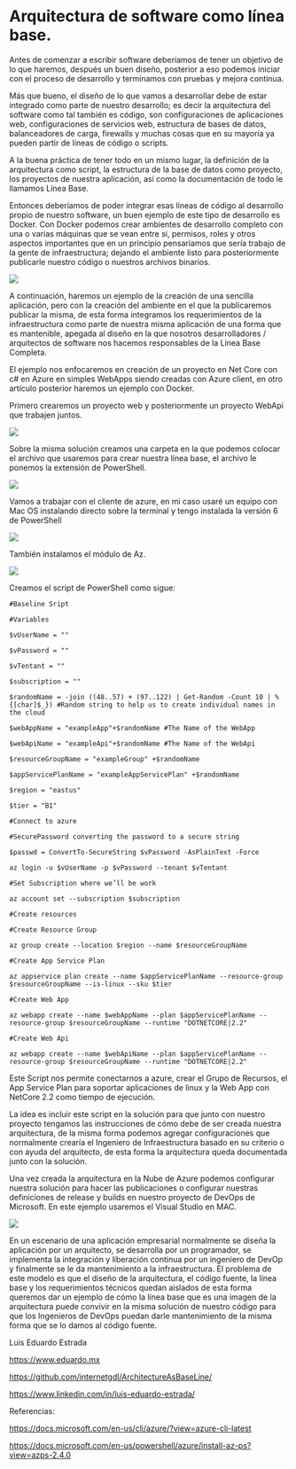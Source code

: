 # Arquitectura de software como línea base. 

Antes de comenzar a escribir software deberíamos de tener un objetivo de lo que haremos, después un buen diseño, posterior a eso podemos iniciar con el proceso de desarrollo y terminamos con pruebas y mejora continua. 

Más que bueno, el diseño de lo que vamos a desarrollar debe de estar integrado como parte de nuestro desarrollo; es decir la arquitectura del software como tal también es código, son configuraciones de aplicaciones web, configuraciones de servicios web, estructura de bases de datos, balanceadores de carga, firewalls y muchas cosas que en su mayoría ya pueden partir de líneas de código o scripts. 

A la buena práctica de tener todo en un mismo lugar, la definición de la arquitectura como script, la estructura de la base de datos como proyecto, los proyectos de nuestra aplicación, así como la documentación de todo le llamamos Línea Base. 

Entonces deberíamos de poder integrar esas líneas de código al desarrollo propio de nuestro software, un buen ejemplo de este tipo de desarrollo es Docker. Con Docker podemos crear ambientes de desarrollo completo con una o varias máquinas que se vean entre si, permisos, roles y otros aspectos importantes que en un principio pensaríamos que sería trabajo de la gente de infraestructura; dejando el ambiente listo para posteriormente publicarle nuestro código o nuestros archivos binarios. 

![](http://eduardo.mx/wp-content/uploads/2019/07/image.png)

A continuación, haremos un ejemplo de la creación de una sencilla aplicación, pero con la creación del ambiente en el que la publicaremos publicar la misma, de esta forma integramos los requerimientos de la infraestructura como parte de nuestra misma aplicación de una forma que es mantenible, apegada al diseño en la que nosotros desarrolladores / arquitectos de software nos hacemos responsables de la Línea Base Completa.

El ejemplo nos enfocaremos en creación de un proyecto en Net Core con c# en Azure en simples WebApps siendo creadas con Azure client, en otro artículo posterior haremos un ejemplo con Docker.

Primero crearemos un proyecto web y posteriormente un proyecto WebApi que trabajen juntos.

![](http://eduardo.mx/wp-content/uploads/2019/07/image.png)

Sobre la misma solución creamos una carpeta en la que podemos colocar el archivo que usaremos para crear nuestra línea base, el archivo le ponemos la extensión de PowerShell.

![](http://eduardo.mx/wp-content/uploads/2019/07/image-2.png)

Vamos a trabajar con el cliente de azure, en mi caso usaré un equipo con Mac OS instalando directo sobre la terminal y tengo instalada la versión 6 de PowerShell

![](http://eduardo.mx/wp-content/uploads/2019/07/image-1.png)

También instalamos el módulo de Az.

![](http://eduardo.mx/wp-content/uploads/2019/07/image-3.png)

Creamos el script de PowerShell como sigue: 

    #Baseline Sript  
    
    #Variables  
    
    $vUserName = ""  
    
    $vPassword = ""  
    
    $vTentant = ""  
    
    $subscription = ""  
    
    $randomName = -join ((48..57) + (97..122) | Get-Random -Count 10 | % {[char]$_}) #Random string to help us to create individual names in the cloud  
    
    $webAppName = "exampleApp"+$randomName #The Name of the WebApp  
    
    $webApiName = "exampleApi"+$randomName #The Name of the WebApi  
    
    $resourceGroupName = "exampleGroup" +$randomName  
    
    $appServicePlanName = "exampleAppServicePlan" +$randomName  
    
    $region = "eastus"  
    
    $tier = "B1"  
    
    #Connect to azure  
    
    #SecurePassword converting the password to a secure string  
    
    $passwd = ConvertTo-SecureString $vPassword -AsPlainText -Force  
    
    az login -u $vUserName -p $vPassword --tenant $vTentant  
    
    #Set Subscription where we’ll be work  
    
    az account set --subscription $subscription  
    
    #Create resources  
    
    #Create Resource Group  
    
    az group create --location $region --name $resourceGroupName  
    
    #Create App Service Plan 
    
    az appservice plan create --name $appServicePlanName --resource-group $resourceGroupName --is-linux --sku $tier  
    
    #Create Web App  
    
    az webapp create --name $webAppName --plan $appServicePlanName --resource-group $resourceGroupName --runtime "DOTNETCORE|2.2"  
    
    #Create Web Api  
    
    az webapp create --name $webApiName --plan $appServicePlanName --resource-group $resourceGroupName --runtime "DOTNETCORE|2.2" 
    

Este Script nos permite conectarnos a azure, crear el Grupo de Recursos, el App Service Plan para soportar aplicaciones de linux y la Web App con NetCore 2.2 como tiempo de ejecución. 

La idea es incluir este script en la solución para que junto con nuestro proyecto tengamos las instrucciones de cómo debe de ser creada nuestra arquitectura, de la misma forma podemos agregar configuraciones que normalmente crearía el Ingeniero de Infraestructura basado en su criterio o con ayuda del arquitecto, de esta forma la arquitectura queda documentada junto con la solución. 

Una vez creada la arquitectura en la Nube de Azure podemos configurar nuestra solución para hacer las publicaciones o configurar nuestras definiciones de release y builds en nuestro proyecto de DevOps de Microsoft. En este ejemplo usaremos el Visual Studio en MAC.

![](http://eduardo.mx/wp-content/uploads/2019/07/image-4.png)


En un escenario de una aplicación empresarial normalmente se diseña la aplicación por un arquitecto, se desarrolla por un programador, se implementa la integración y liberación continua por un ingeniero de DevOp y finalmente se le da mantenimiento a la infraestructura. El problema de este modelo es que el diseño de la arquitectura, el código fuente, la línea base y los requerimientos técnicos quedan aislados de esta forma queremos dar un ejemplo de cómo la línea base que es una imagen de la arquitectura puede convivir en la misma solución de nuestro código para que los Ingenieros de DevOps puedan darle mantenimiento de la misma forma que se lo damos al código fuente. 


Luis Eduardo Estrada 

https://www.eduardo.mx 

https://github.com/internetgdl/ArchitectureAsBaseLine/ 

https://www.linkedin.com/in/luis-eduardo-estrada/ 

 

Referencias: 

https://docs.microsoft.com/en-us/cli/azure/?view=azure-cli-latest 

https://docs.microsoft.com/en-us/powershell/azure/install-az-ps?view=azps-2.4.0 
